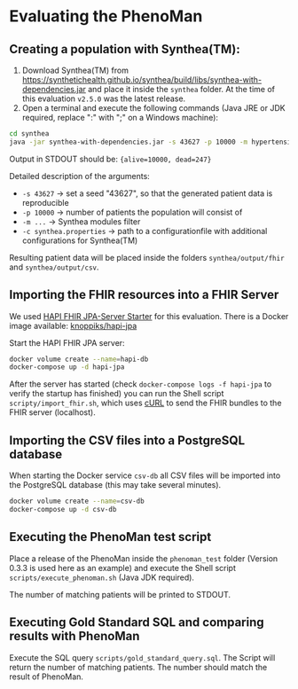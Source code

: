 # Evaluating the PhenoMan

## Creating a population with Synthea(TM):

1. Download Synthea(TM) from https://synthetichealth.github.io/synthea/build/libs/synthea-with-dependencies.jar
   and place it inside the `synthea` folder. At the time of this evaluation `v2.5.0` was the latest release.
2. Open a terminal and execute the following commands (Java JRE or JDK required, replace ":" with ";" on a Windows machine):
```bash
cd synthea
java -jar synthea-with-dependencies.jar -s 43627 -p 10000 -m hypertension:metabolic*:wellness*:asthma:bronchitis:allerg* -c synthea.properties
```
Output in STDOUT should be: `{alive=10000, dead=247}`

Detailed description of the arguments:
* `-s 43627` -> set a seed "43627", so that the generated patient data is reproducible
* `-p 10000` -> number of patients the population will consist of
* `-m ...` -> Synthea modules filter
* `-c synthea.properties` -> path to a configurationfile with additional configurations for Synthea(TM)

Resulting patient data will be placed inside the folders `synthea/output/fhir` and `synthea/output/csv`.

## Importing the FHIR resources into a FHIR Server

We used [HAPI FHIR JPA-Server Starter](https://github.com/hapifhir/hapi-fhir-jpaserver-starter) for this evaluation.
There is a Docker image available: [knoppiks/hapi-jpa](https://hub.docker.com/r/knoppiks/hapi-jpa)

Start the HAPI FHIR JPA server:

```sh
docker volume create --name=hapi-db
docker-compose up -d hapi-jpa
```

After the server has started (check `docker-compose logs -f hapi-jpa` to verify the startup has finished) you can run the Shell script `scripty/import_fhir.sh`, which uses [cURL](https://curl.haxx.se) to send the FHIR bundles to the FHIR server (localhost).

## Importing the CSV files into a PostgreSQL database

When starting the Docker service `csv-db` all CSV files will be imported into the PostgreSQL database (this may take several minutes).

```sh
docker volume create --name=csv-db
docker-compose up -d csv-db
```

## Executing the PhenoMan test script

Place a release of the PhenoMan inside the `phenoman_test` folder (Version 0.3.3 is used here as an example) and execute the Shell script `scripts/execute_phenoman.sh` (Java JDK required).

The number of matching patients will be printed to STDOUT.

## Executing Gold Standard SQL and comparing results with PhenoMan

Execute the SQL query `scripts/gold_standard_query.sql`. The Script will return the number of matching patients. The number should match the result of PhenoMan.
